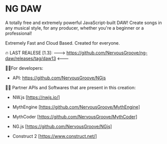 # NG DAW
A totally free and extremely powerful JavaScript-built DAW!
Create songs in any musical style, for any producer, whether you're a beginner or a professional!

Extremely Fast and Cloud Based. Created for everyone.

🔥 LAST REALESE [1.3]:
---> https://github.com/NervousGroove/ng-daw/releases/tag/daw13 <---

🐱‍🐉For developers:

- API:
https://github.com/NervousGroove/NGjs

🐱‍👤 Partner APIs and Softwares that are present in this creation:

- NW.js [https://nwjs.io/]

- MythEngine [https://github.com/NervousGroove/MythEngine]

- MythCoder [https://github.com/NervousGroove/MythCoder]

- NG.js [https://github.com/NervousGroove/NGjs]

- Construct 2 [https://www.construct.net/]
